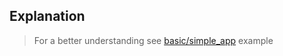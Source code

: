 [//]: # (title: App responsiveness)
[//]: # (date: 1 February)
[//]: # (level: beginner)

## Explanation

> For a better understanding see [basic/simple_app](/#/basic/simple_app) example
